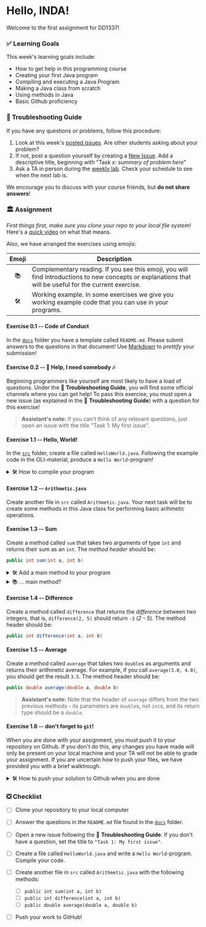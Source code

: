 # Hello, INDA!

Welcome to the first assignment for DD1337!

### ✅ Learning Goals
This week's learning goals include:
  
* How to get help in this programming course
* Creating your first Java program
* Compiling and executing a Java Program
* Making a Java class from scratch
* Using methods in Java
* Basic Github proficiency 

### 🚨 Troubleshooting Guide
If you have any questions or problems, follow this procedure: <br/>

1. Look at this week's [posted issues](https://gits-15.sys.kth.se/inda-24/help/issues). Are other students asking about your problem?
2. If not, post a question yourself by creating a [New Issue](https://gits-15.sys.kth.se/inda-24/help/issues/new). Add a descriptive title, beginning with "Task *x*: *summary of problem here*"
3. Ask a TA in person during the [weekly lab](https://queue.csc.kth.se/Queue/INDA). Check your schedule to see when the next lab is.

We encourage you to discuss with your course friends, but **do not share answers**!


### 🏛 Assignment

*First things first, make sure you clone your repo to your local file system!* Here's a [quick video](https://www.youtube.com/watch?v=V_oFmi_jA0A) on what that means.

Also, we have arranged the exercises using emojis:

| Emoji      | Description |
| :-------: | ----------- |
| 📚 | Complementary reading. If you see this emoji, you will find introductions to new concepts or explanations that will be useful for the current exercise.  |
| 🛠  | Working example. In some exercises we give you working example code that you can use in your programs. |

#### Exercise 0.1 -- Code of Conduct

In the [`docs`](docs) folder you have a template called `README.md`. Please submit answers to the questions in that document! Use [Markdown](https://www.markdownguide.org/cheat-sheet/) to *prettify* your submission!

#### Exercise 0.2 -- 🎵 Help, I need somebody 🎶
Beginning programmers like yourself are most likely to have a load of questions. Under the 🚨 **Troubleshooting Guide**, you will find some official channels where you can get help! To pass this exercise, you must open a new issue (as explained in the 🚨 **Troubleshooting Guide**) with a question for this exercise!

> **Assistant's note:** If you can't think of any relevant questions, just open an issue with the title "Task 1: My first issue".

#### Exercise 1.1 -- Hello, World!
In the [`src`](src) folder, create a file called `HelloWorld.java`. 
Following the example code in the OLI-material, produce a `Hello World`-program!

<details>
<summary> 🛠 How to compile your program </summary>
<br>
To run your program, type the following in your terminal:

```
javac HelloWorld.java
java HelloWorld
```
If you need help, follow the 🚨 **Troubleshooting Guide** at the top of this document!
</details>

#### Exercise 1.2 -- `Arithmetic.java`
Create another file in `src` called `Arithmetic.java`.
Your next task will be to create some methods in this Java class
for performing basic arihmetic operations.

#### Exercise 1.3 -- Sum
Create a method called `sum` that takes two arguments of type `int` and returns their sum as an `int`.
The _method header_ should be:
```java
public int sum(int a, int b)
````

<details>
<summary> 🛠 Add a main method to your program</summary>

To test your methods, you must add a `main` method. Add the following code to bottom of your `Arithmetic` class:
  
  ```Java
public static void main(String[] args) {
    // Create a new Arithmetic object
    Arithmetic arithmetic = new Arithmetic();

    // store the sum of 3 and 5 in a variable called "test"
    int test = arithmetic.sum(3, 5);

    // print the test variable
    System.out.println("The value of 3 + 5 is:");
    System.out.println(test);
}
  ```
</details>

<details>
<summary> 📚 ... main method? </summary>

This early on in your programming career, the main method might appear as foul magic. For now, you need to know that it is required for your program to execute a sequence of commands. Oracle, the company behind Java, has a [tutorial explaining the main method](https://docs.oracle.com/javase/tutorial/getStarted/application/index.html#MAIN). It is quite a read, and we do not expect you to fully understand the *why* and *how* just yet. 

Put the main method at the bottom of your Java class:

```java
public class Arithmetic {
  
  // define your methods here!
  
  // put your main method here!
  public static void main(String[] args){
  
    // sequence of commands
    
  } // END OF MAIN METHOD

} // END OF CLASS
```

</details>

#### Exercise 1.4 -- Difference
Create a  method called `difference` that returns the *difference* between two integers, that is, `difference(2, 5)` should return `-3` (_2 - 5_).
The method header should be:
```java
public int difference(int a, int b)
```

#### Exercise 1.5 -- Average
Create a method called `average` that takes two `double`s as arguments and returns their arithmetic average. For example, if you call `average(3.0, 4.0)`, you should get the result `3.5`.
The method header should be:
```java
public double average(double a, double b)
```

> **Assistant's note:** Note that the header of `average` differs from the two previous methods - its parameters are `double`s, not `int`s, and its return type should be a `double`.

#### Exercise 1.6 -- don't forget to `git`!

When you are done with your assignment, you must push it to your repository on Github. 
If you don't do this, any changes you have made will only be present on your local machine
and your TA will not be able to grade your assignment. If you are uncertain how to
push your files, we have provided you with a brief walktrough.

<details>
<summary> 🛠 How to push your solution to Github when you are done </summary>

When you are done with your assignment, you must push it to Github. You can either use the terminal in [Visual Studio Code](https://code.visualstudio.com/docs/terminal/basics) 
or use the stand-alone terminal in your operating system.

You must navigate to your assignment folder by using the change directory command `cd`.

First, you must *add* the files that you want to commit. You should have modified the following files:

* `src/Arithmetic.java`
* `src/HelloWorld.java` 
* `docs/README.md`

```bash
# You can add more than one file at a time
git add src/Arithmetic.java src/HelloWorld.java docs/README.md
```

Then, after adding the files, you must *commit* these files with a message:

```bash
# The -m is called a flag, and is short for 'message'
git commit -m "Done with my first assignment"
```
If you forget to add the `-m` flag, you will be redirected to the text editor [Vim](https://en.wikipedia.org/wiki/Vim_(text_editor)),
where you can enter a longer commit message.
Using Vim can be a bit tricky, so unless you want to try to enter your commit message using Vim you
can abort your commit by typing `:q!` (you may need to press the `Esc` key first) and pressing `enter`.
You must then commit again (and don't forget `-m`!). 

Finally, you *push* the committed files to Github:

```bash
git push
```

You should get a response from `git` telling you everything is fine. Go to your repository and 
make sure that you can see your changes to the files. Otherwise, follow the steps in 🚨 **Troubleshooting Guide**.

</details>

### ❎ Checklist 
- [ ] Clone your repository to your local computer
- [ ] Answer the questions in the `README.md` file found in the [`docs`](docs) folder.
- [ ] Open a new issue following the 🚨 **Troubleshooting Guide**. If you don't have a question, set the title to `"Task 1: My first issue"`.
- [ ] Create a file called `HelloWorld.java` and write a `Hello World`-program. Compile your code.
- [ ] Create another file in `src` called `Arithmetic.java` with the following methods:
  - [ ] `public int sum(int a, int b)`
  - [ ] `public int difference(int a, int b)`
  - [ ] `public double average(double a, double b)`
- [ ] Push your work to GitHub!

